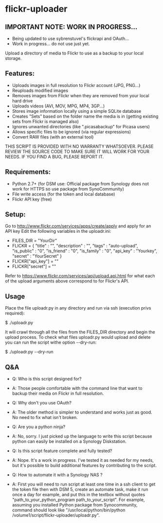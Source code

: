 flickr-uploader
===============

## IMPORTANT NOTE: WORK IN PROGRESS...
* Being updated to use sybrenstuvel's flickrapi and OAuth...
* Work in progress... do not use just yet.

Upload a directory of media to Flickr to use as a backup to your local storage.

## Features:
* Uploads images in full resolution to Flickr account (JPG, PNG...)
* Reuploads modified images
* Removes images from Flickr when they are removed from your local hard drive
* Uploads videos (AVI, MOV, MPG, MP4, 3GP...)
* Stores image information locally using a simple SQLite database
* Creates "Sets" based on the folder name the media is in (getting existing sets from Flickr is managed also)
* Ignores unwanted directories (like ".picasabackup" for Picasa users)
* Allows specific files to be ignored (via regular expressions)
* Convert RAW files (with an external tool)

THIS SCRIPT IS PROVIDED WITH NO WARRANTY WHATSOEVER. PLEASE REVIEW THE SOURCE CODE TO MAKE SURE IT WILL WORK FOR YOUR NEEDS. IF YOU FIND A BUG, PLEASE REPORT IT.

## Requirements:

* Python 2.7+ (for DSM use: Official package from Synology does not work for HTTPS so use package from SynoCommunity)
* File write access (for the token and local database)
* Flickr API key (free)

## Setup:
Go to http://www.flickr.com/services/apps/create/apply and apply for an API key
Edit the following variables in the uploadr.ini:

* FILES_DIR = "YourDir"
* FLICKR = {
        "title"                 : "",
        "description"           : "",
        "tags"                  : "auto-upload",
        "is_public"             : "0",
        "is_friend"             : "0",
        "is_family"             : "0",
        "api_key"               : "Yourkey",
        "secret"                : "YourSecret"
        }
* FLICKR["api_key"] = ""
* FLICKR["secret"] = ""

Refer to https://www.flickr.com/services/api/upload.api.html for what each of the
upload arguments above correspond to for Flickr's API.

## Usage
Place the file uploadr.py in any directory and run via ssh (execution privs required):

$ ./uploadr.py

It will crawl through all the files from the FILES_DIR directory and begin the upload process.
To check what files uploadr.py would upload and delete you can run the script withe option --dry-run:

$ ./uploadr.py --dry-run

## Q&A
* Q: Who is this script designed for?
* A: Those people comfortable with the command line that want to backup their media on Flickr in full resolution.

* Q: Why don't you use OAuth?
* A: The older method is simpler to understand and works just as good. No need to fix what isn't broken.

* Q: Are you a python ninja?
* A: No, sorry. I just picked up the language to write this script because python can easily be installed on a Synology Diskstation.

* Q: Is this script feature complete and fully tested?
* A: Nope. It's a work in progress. I've tested it as needed for my needs, but it's possible to build additional features by contributing to the script.

* Q: How to automate it with a Synology NAS ?
* A: First you will need to run script at least one time in a ssh client to get the token file then with DSM 5, create an automate task, make it run once a day for example, and put this in the textbox without quotes "path_to_your_python_program path_to_your_script". For example, assuming you installed Python package from Synocommunity, command should look like "/usr/local/python/bin/python /volume1/script/flickr-uploader/uploadr.py".

